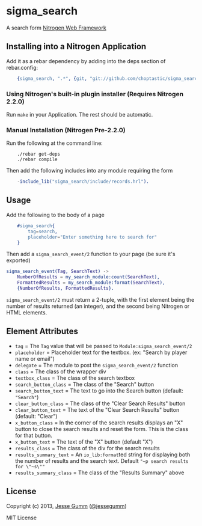 # sigma_search

A search form [Nitrogen Web Framework](http://nitrogenproject.com)

## Installing into a Nitrogen Application

Add it as a rebar dependency by adding into the deps section of rebar.config:

```erlang
	{sigma_search, ".*", {git, "git://github.com/choptastic/sigma_search.git", {branch, master}}}
```

### Using Nitrogen's built-in plugin installer (Requires Nitrogen 2.2.0)

Run `make` in your Application. The rest should be automatic.

### Manual Installation (Nitrogen Pre-2.2.0)

Run the following at the command line:

```shell
	./rebar get-deps
	./rebar compile
```

Then add the following includes into any module requiring the form

```erlang
	-include_lib("sigma_search/include/records.hrl").
```

## Usage

Add the following to the body of a page

```erlang
	#sigma_search{
		tag=search,
		placeholder="Enter something here to search for"
	}
```

Then add a `sigma_search_event/2` function to your page (be sure it's exported)

```erlang
sigma_search_event(Tag, SearchText) ->
	NumberOfResults = my_search_module:count(SearchText),
	FormattedResults = my_search_module:format(SearchText),
	{NumberOfResults, FormattedResults}.
```

`sigma_search_event/2` must return a 2-tuple, with the first element being the
number of results returned (an integer), and the second being Nitrogen or 
HTML elements.

## Element Attributes

+ `tag` = The `Tag` value that will be passed to `Module:sigma_search_event/2`
+ `placeholder` = Placeholder text for the textbox. (ex: "Search by player name or email")
+ `delegate` = The module to post the `sigma_search_event/2` function
+ `class` = The class of the wrapper div
+ `textbox_class` = The class of the search textbox
+ `search_button_class` = The class of the "Search" button
+ `search_button_text` = The text to go into the Search button (default: `"Search"`)
+ `clear_button_class` = The class of the "Clear Search Results" button
+ `clear_button_text` = The text of the "Clear Search Results" button (default: "Clear")
+ `x_button_class` = In the corner of the search results displays an "X" button to close the search results and reset the form.  This is the class for that button.
+ `x_button_text` = The text of the "X" button (default "X")
+ `results_class` = The class of the div for the search results
+ `results_summary_text` = An `io_lib:format`ted string for displaying both the number of results and the search text. Default `"~p search results for \"~s\""`
+ `results_summary_class` = The class of the "Results Summary" above

## License

Copyright (c) 2013, [Jesse Gumm](http://sigma-star.com/page/jesse)
([@jessegumm](http://twitter.com/jessegumm))

MIT License
